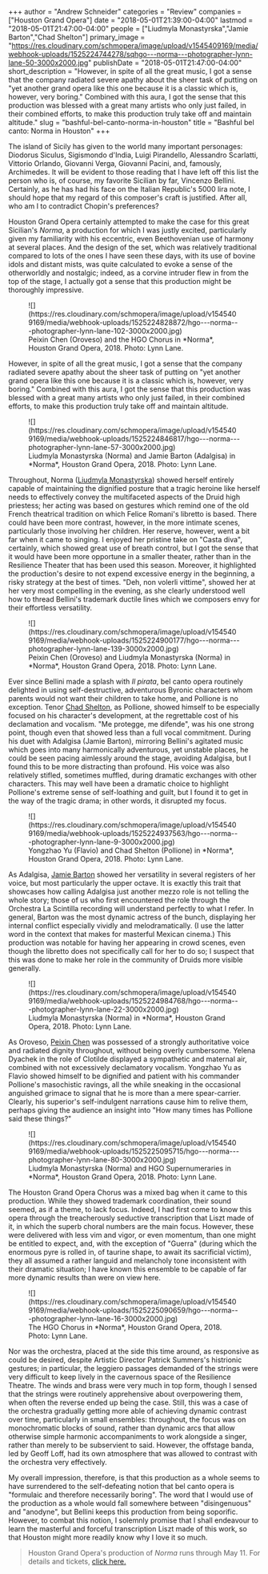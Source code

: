+++
author = "Andrew Schneider"
categories = "Review"
companies = ["Houston Grand Opera"]
date = "2018-05-01T21:39:00-04:00"
lastmod = "2018-05-01T21:47:00-04:00"
people = ["Liudmyla Monastyrska","Jamie Barton","Chad Shelton"]
primary_image = "https://res.cloudinary.com/schmopera/image/upload/v1545409169/media/webhook-uploads/1525224744278/sqhgo---norma---photographer-lynn-lane-50-3000x2000.jpg"
publishDate = "2018-05-01T21:47:00-04:00"
short_description = "However, in spite of all the great music, I got a sense that the company radiated severe apathy about the sheer task of putting on &quot;yet another grand opera like this one because it is a classic which is, however, very boring.&quot; Combined with this aura, I got the sense that this production was blessed with a great many artists who only just failed, in their combined efforts, to make this production truly take off and maintain altitude."
slug = "bashful-bel-canto-norma-in-houston"
title = "Bashful bel canto: Norma in Houston"
+++

The island of Sicily has given to the world many important personages: Diodorus Siculus, Sigismondo d'India, Luigi Pirandello, Alessandro Scarlatti, Vittorio Orlando, Giovanni Verga, Giovanni Pacini, and, famously, Archimedes. It will be evident to those reading that I have left off this list the person who is, of course, my favorite Sicilian by far, Vincenzo Bellini. Certainly, as he has had his face on the Italian Republic's 5000 lira note, I should hope that my regard of this composer's craft is justified. After all, who am I to contradict Chopin's preferences?

Houston Grand Opera certainly attempted to make the case for this great Sicilian's *Norma*, a production for which I was justly excited, particularly given my familiarity with his eccentric, even Beethovenian use of harmony at several places. And the design of the set, which was relatively traditional compared to lots of the ones I have seen these days, with its use of bovine idols and distant mists, was quite calculated to evoke a sense of the otherworldly and nostalgic; indeed, as a corvine intruder flew in from the top of the stage, I actually got a sense that this production might be thoroughly impressive. 

<figure data-type="image">
![](https://res.cloudinary.com/schmopera/image/upload/v1545409169/media/webhook-uploads/1525224828872/hgo---norma---photographer-lynn-lane-102-3000x2000.jpg)
<figcaption>Peixin Chen (Oroveso) and the HGO Chorus in *Norma*, Houston Grand Opera, 2018. Photo: Lynn Lane.</figcaption>
</figure>

However, in spite of all the great music, I got a sense that the company radiated severe apathy about the sheer task of putting on "yet another grand opera like this one because it is a classic which is, however, very boring." Combined with this aura, I got the sense that this production was blessed with a great many artists who only just failed, in their combined efforts, to make this production truly take off and maintain altitude.

<figure data-type="image">
![](https://res.cloudinary.com/schmopera/image/upload/v1545409169/media/webhook-uploads/1525224846817/hgo---norma---photographer-lynn-lane-57-3000x2000.jpg)
<figcaption>Liudmyla Monastyrska (Norma) and Jamie Barton (Adalgisa) in *Norma*, Houston Grand Opera, 2018. Photo: Lynn Lane.</figcaption>
</figure>

Throughout, Norma ([Liudmyla Monastyrska](/scene/people/liudmyla-monastyrska/)) showed herself entirely capable of maintaining the dignified posture that a tragic heroine like herself needs to effectively convey the multifaceted aspects of the Druid high priestess; her acting was based on gestures which remind one of the old French theatrical tradition on which Felice Romani's libretto is based. There could have been more contrast, however, in the more intimate scenes, particularly those involving her children. Her reserve, however, went a bit far when it came to singing. I enjoyed her pristine take on "Casta diva", certainly, which showed great use of breath control, but I got the sense that it would have been more opportune in a smaller theater, rather than in the Resilience Theater that has been used this season. Moreover, it highlighted the production's desire to not expend excessive energy in the beginning, a risky strategy at the best of times. "Deh, non volerli vittime", showed her at her very most compelling in the evening, as she clearly understood well how to thread Bellini's trademark ductile lines which we composers envy for their effortless versatility.

<figure data-type="image">
![](https://res.cloudinary.com/schmopera/image/upload/v1545409169/media/webhook-uploads/1525224900177/hgo---norma---photographer-lynn-lane-139-3000x2000.jpg)
<figcaption>Peixin Chen (Oroveso) and Liudmyla Monastyrska (Norma) in *Norma*, Houston Grand Opera, 2018. Photo: Lynn Lane.</figcaption>
</figure>

Ever since Bellini made a splash with *Il pirata*, bel canto opera routinely delighted in using self-destructive, adventurous Byronic characters whom parents would not want their children to take home, and Pollione is no exception. Tenor [Chad Shelton](/scene/people/chad-shelton/), as Pollione, showed himself to be especially focused on his character's development, at the regrettable cost of his declamation and vocalism. "Me protegge, me difende", was his one strong point, though even that showed less than a full vocal commitment. During his duet with Adalgisa (Jamie Barton), mirroring Bellini's agitated music which goes into many harmonically adventurous, yet unstable places, he could be seen pacing aimlessly around the stage, avoiding Adalgisa, but I found this to be more distracting than profound. His voice was also relatively stifled, sometimes muffled, during dramatic exchanges with other characters. This may well have been a dramatic choice to highlight Pollione's extreme sense of self-loathing and guilt, but I found it to get in the way of the tragic drama; in other words, it disrupted my focus.

<figure data-type="image">
![](https://res.cloudinary.com/schmopera/image/upload/v1545409169/media/webhook-uploads/1525224937563/hgo---norma---photographer-lynn-lane-9-3000x2000.jpg)
<figcaption>Yongzhao Yu (Flavio) and Chad Shelton (Pollione) in *Norma*, Houston Grand Opera, 2018. Photo: Lynn Lane.</figcaption>
</figure>

As Adalgisa, [Jamie Barton](/scene/people/jamie-barton/) showed her versatility in several registers of her voice, but most particularly the upper octave. It is exactly this trait that showcases how calling Adalgisa just another mezzo role is not telling the whole story; those of us who first encountered the role through the Orchestra La Scintilla recording will understand perfectly to what I refer. In general, Barton was the most dynamic actress of the bunch, displaying her internal conflict especially vividly and melodramatically. (I use the latter word in the context that makes for masterful Mexican cinema.) This production was notable for having her appearing in crowd scenes, even though the libretto does not specifically call for her to do so; I suspect that this was done to make her role in the community of Druids more visible generally. 

<figure data-type="image">
![](https://res.cloudinary.com/schmopera/image/upload/v1545409169/media/webhook-uploads/1525224984768/hgo---norma---photographer-lynn-lane-22-3000x2000.jpg)
<figcaption>Liudmyla Monastyrska (Norma) in *Norma*, Houston Grand Opera, 2018. Photo: Lynn Lane.</figcaption>
</figure>

As Oroveso, [Peixin Chen](/scene/people/peixin-chen/) was possessed of a strongly authoritative voice and radiated dignity throughout, without being overly cumbersome. Yelena Dyachek in the role of Clotilde displayed a sympathetic and maternal air, combined with not excessively declamatory vocalism. Yongzhao Yu as Flavio showed himself to be dignified and patient with his commander Pollione's masochistic ravings, all the while sneaking in the occasional anguished grimace to signal that he is more than a mere spear-carrier. Clearly, his superior's self-indulgent narrations cause him to relive them, perhaps giving the audience an insight into "How many times has Pollione said these things?"

<figure data-type="image">
![](https://res.cloudinary.com/schmopera/image/upload/v1545409169/media/webhook-uploads/1525225095715/hgo---norma---photographer-lynn-lane-80-3000x2000.jpg)
<figcaption>Liudmyla Monastyrska (Norma) and HGO Supernumeraries in *Norma*, Houston Grand Opera, 2018. Photo: Lynn Lane.</figcaption>
</figure>

The Houston Grand Opera Chorus was a mixed bag when it came to this production. While they showed trademark coordination, their sound seemed, as if a theme, to lack focus. Indeed, I had first come to know this opera through the treacherously seductive transcription that Liszt made of it, in which the superb choral numbers are the main focus. However, these were delivered with less vim and vigor, or even momentum, than one might be entitled to expect, and, with the exception of "Guerra" (during which the enormous pyre is rolled in, of taurine shape, to await its sacrificial victim), they all assumed a rather languid and melancholy tone inconsistent with their dramatic situation; I have known this ensemble to be capable of far more dynamic results than were on view here.

<figure data-type="image">
![](https://res.cloudinary.com/schmopera/image/upload/v1545409169/media/webhook-uploads/1525225090659/hgo---norma---photographer-lynn-lane-16-3000x2000.jpg)
<figcaption>The HGO Chorus in *Norma*, Houston Grand Opera, 2018. Photo: Lynn Lane.</figcaption>
</figure>

Nor was the orchestra, placed at the side this time around, as responsive as could be desired, despite Artistic Director Patrick Summers's histrionic gestures; in particular, the leggiero passages demanded of the strings were very difficult to keep lively in the cavernous space of the Resilience Theatre. The winds and brass were very much in top form, though I sensed that the strings were routinely apprehensive about overpowering them, when often the reverse ended up being the case. Still, this was a case of the orchestra gradually getting more able of achieving dynamic contrast over time, particularly in small ensembles: throughout, the focus was on monochromatic blocks of sound, rather than dynamic arcs that allow otherwise simple harmonic accompaniments to work alongside a singer, rather than merely to be subservient to said. However, the offstage banda, led by Geoff Loff, had its own atmosphere that was allowed to contrast with the orchestra very effectively. 

My overall impression, therefore, is that this production as a whole seems to have surrendered to the self-defeating notion that bel canto opera is "formulaic and therefore necessarily boring". The word that I would use of the production as a whole would fall somewhere between "disingenuous" and "anodyne", but Bellini keeps this production from being soporific. However, to combat this notion, I solemnly promise that I shall endeavour to learn the masterful and forceful transcription Liszt made of this work, so that Houston might more readily know why I love it so much.

>Houston Grand Opera's production of *Norma* runs through May 11. For details and tickets, [click here.](https://www.houstongrandopera.org/norma)
